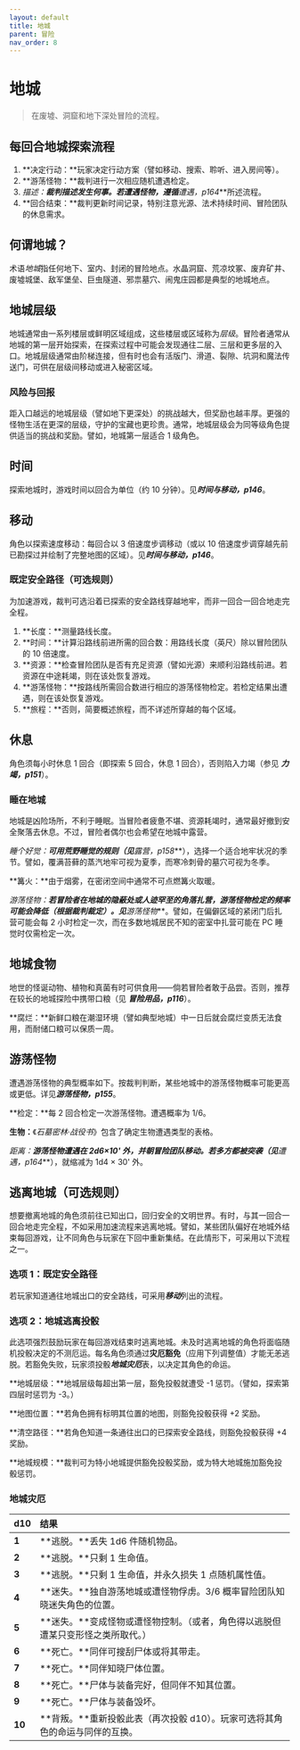 ```yaml
---
layout: default
title: 地城
parent: 冒险
nav_order: 8
---
```


# 地城

> 在废墟、洞窟和地下深处冒险的流程。

## 每回合地城探索流程

1. **决定行动：**玩家决定行动方案（譬如移动、搜索、聆听、进入房间等）。
2. **游荡怪物：**裁判进行一次相应随机遭遇检定。
3. **描述：**裁判描述发生何事。若遭遇怪物，遵循***遭遇，p164***所述流程。
4. **回合结束：**裁判更新时间记录，特别注意光源、法术持续时间、冒险团队的休息需求。

## 何谓地城？

术语*地城*指任何地下、室内、封闭的冒险地点。水晶洞窟、荒凉坟冢、废弃矿井、废墟城堡、敌军堡垒、巨虫隧道、邪祟墓穴、闹鬼庄园都是典型的地城地点。

## 地城层级

地城通常由一系列楼层或鲜明区域组成，这些楼层或区域称为*层级*。冒险者通常从地城的第一层开始探索，在探索过程中可能会发现通往二层、三层和更多层的入口。地城层级通常由阶梯连接，但有时也会有活版门、滑道、裂隙、坑洞和魔法传送门，可供在层级间移动或进入秘密区域。

### 风险与回报

距入口越远的地城层级（譬如地下更深处）的挑战越大，但奖励也越丰厚。更强的怪物生活在更深的层级，守护的宝藏也更珍贵。通常，地城层级会为同等级角色提供适当的挑战和奖励。譬如，地城第一层适合 1 级角色。

## 时间

探索地城时，游戏时间以回合为单位（约 10 分钟）。见***时间与移动，p146***。

## 移动

角色以探索速度移动：每回合以 3 倍速度步调移动（或以 10 倍速度步调穿越先前已勘探过并绘制了完整地图的区域）。见***时间与移动，p146***。

### 既定安全路径（可选规则）

为加速游戏，裁判可选沿着已探索的安全路线穿越地牢，而非一回合一回合地走完全程。

1. **长度：**测量路线长度。
2. **时间：**计算沿路线前进所需的回合数：用路线长度（英尺）除以冒险团队的 10 倍速度。
3. **资源：**检查冒险团队是否有充足资源（譬如光源）来顺利沿路线前进。若资源在中途耗竭，则在该处恢复游戏。
4. **游荡怪物：**按路线所需回合数进行相应的游荡怪物检定。若检定结果出遭遇，则在该处恢复游戏。
5. **旅程：**否则，简要概述旅程，而不详述所穿越的每个区域。

## 休息

角色须每小时休息 1 回合（即探索 5 回合，休息 1 回合），否则陷入力竭（参见 ***力竭，p151***）。

### 睡在地城

地城是凶险场所，不利于睡眠。当冒险者疲惫不堪、资源耗竭时，通常最好撤到安全聚落去休息。不过，冒险者偶尔也会希望在地城中露营。

**睡个好觉：**可用荒野睡觉的规则（见***露营，p158***），选择一个适合地牢状况的季节。譬如，覆满苔藓的蒸汽地牢可视为夏季，而寒冷刺骨的墓穴可视为冬季。

**篝火：**由于烟雾，在密闭空间中通常不可点燃篝火取暖。

**游荡怪物：**若冒险者在地城的隐蔽处或人迹罕至的角落扎营，游荡怪物检定的频率可能会降低（根据裁判裁定）。见***游荡怪物***。譬如，在偏僻区域的紧闭门后扎营可能会每 2 小时检定一次，而在多数地城居民不知的密室中扎营可能在 PC 睡觉时仅需检定一次。

## 地城食物

地世的怪诞动物、植物和真菌有时可供食用——倘若冒险者敢于品尝。否则，推荐在较长的地城探险中携带口粮（见 ***冒险用品，p116***）。

**腐烂：**新鲜口粮在潮湿环境（譬如典型地城）中一日后就会腐烂变质无法食用，而耐储口粮可以保质一周。

## 游荡怪物

遭遇游荡怪物的典型概率如下。按裁判判断，某些地城中的游荡怪物概率可能更高或更低。详见***游荡怪物，p155***。

**检定：**每 2 回合检定一次游荡怪物。遭遇概率为 1/6。

**生物：**《*石墓密林·战役书*》包含了确定生物遭遇类型的表格。

**距离：**游荡怪物遭遇在 2d6×10' 外，并朝冒险团队移动。若多方都被突袭（见***遭遇，p164***），就缩减为 1d4 × 30' 外。

## 逃离地城（可选规则）

想要撤离地城的角色须前往已知出口，回归安全的文明世界。有时，与其一回合一回合地走完全程，不如采用加速流程来逃离地城。譬如，某些团队偏好在地城外结束每回游戏，让不同角色与玩家在下回中重新集结。在此情形下，可采用以下流程之一。

### 选项 1：既定安全路径

若玩家知道通往地城出口的安全路线，可采用***移动***列出的流程。

### 选项 2：地城逃离投骰

此选项强烈鼓励玩家在每回游戏结束时逃离地城。未及时逃离地城的角色将面临随机投骰决定的不测厄运。每名角色须通过**灾厄豁免**（应用下列调整值）才能无恙逃脱。若豁免失败，玩家须投骰***地城灾厄***表，以决定其角色的命运。

**地城层级：**地城层级每超出第一层，豁免投骰就遭受 -1 惩罚。（譬如，探索第四层时惩罚为 -3。）

**地图位置：**若角色拥有标明其位置的地图，则豁免投骰获得 +2 奖励。

**清空路径：**若角色知道一条通往出口的已探索安全路线，则豁免投骰获得 +4 奖励。

**地城规模：**裁判可为特小地城提供豁免投骰奖励，或为特大地城施加豁免投骰惩罚。

### 地城灾厄

| **d10** | **结果**                                                     |
| :------ | :----------------------------------------------------------- |
| **1**   | **逃脱。**丢失 1d6 件随机物品。                              |
| **2**   | **逃脱。**只剩 1 生命值。                                    |
| **3**   | **逃脱。**只剩 1 生命值，并永久损失 1 点随机属性值。         |
| **4**   | **迷失。**独自游荡地城或遭怪物俘虏。3/6 概率冒险团队知晓迷失角色的位置。 |
| **5**   | **迷失。**变成怪物或遭怪物控制。（或者，角色得以逃脱但遭某只变形怪之类所取代。） |
| **6**   | **死亡。**同伴可搜刮尸体或将其带走。                         |
| **7**   | **死亡。**同伴知晓尸体位置。                                 |
| **8**   | **死亡。**尸体与装备完好，但同伴不知其位置。                 |
| **9**   | **死亡。**尸体与装备毁坏。                                   |
| **10**  | **背叛。**重新投骰此表（再次投骰 d10）。玩家可选将其角色的命运与同伴的互换。 |
